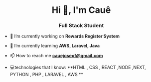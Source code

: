 <h1 align="center">Hi 👋, I'm Cauê</h1>
<h3 align="center">Full Stack Student</h3>

- 🔭 I’m currently working on **Rewards Register System**

- 🌱 I’m currently learning **AWS, Laravel, Java**

- 📫 How to reach me **cauejoseof@gmail.com**

- 💻technologies that I know: **HTML , CSS , REACT ,NODE ,NEXT, PYTHON , PHP , LARAVEL , AWS **

<p align="left">
</p>


